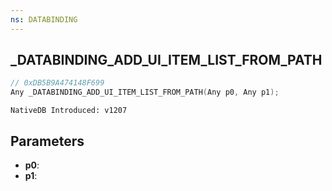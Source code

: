 ```yaml
---
ns: DATABINDING
---
```

## _DATABINDING_ADD_UI_ITEM_LIST_FROM_PATH

```c
// 0xDB5B9A474148F699
Any _DATABINDING_ADD_UI_ITEM_LIST_FROM_PATH(Any p0, Any p1);
```

```
NativeDB Introduced: v1207
```

## Parameters
* **p0**:
* **p1**:
